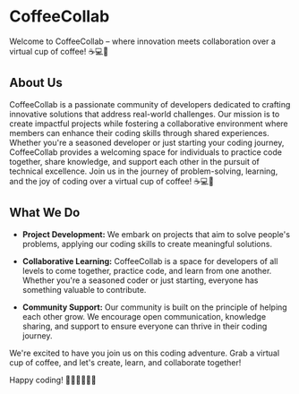 # CoffeeCollab

Welcome to CoffeeCollab – where innovation meets collaboration over a virtual cup of coffee! ☕💻🚀

## About Us

CoffeeCollab is a passionate community of developers dedicated to crafting innovative solutions that address real-world challenges. Our mission is to create impactful projects while fostering a collaborative environment where members can enhance their coding skills through shared experiences. Whether you're a seasoned developer or just starting your coding journey, CoffeeCollab provides a welcoming space for individuals to practice code together, share knowledge, and support each other in the pursuit of technical excellence. Join us in the journey of problem-solving, learning, and the joy of coding over a virtual cup of coffee! ☕💻🚀

## What We Do

- **Project Development:** We embark on projects that aim to solve people's problems, applying our coding skills to create meaningful solutions.

- **Collaborative Learning:** CoffeeCollab is a space for developers of all levels to come together, practice code, and learn from one another. Whether you're a seasoned coder or just starting, everyone has something valuable to contribute.

- **Community Support:** Our community is built on the principle of helping each other grow. We encourage open communication, knowledge sharing, and support to ensure everyone can thrive in their coding journey.

We're excited to have you join us on this coding adventure. Grab a virtual cup of coffee, and let's create, learn, and collaborate together!

Happy coding! 👩‍💻👨‍💻👨‍💻
